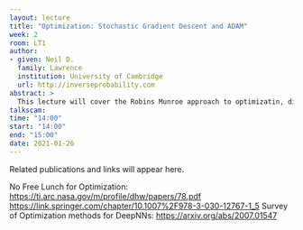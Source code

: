 ```yaml
---
layout: lecture
title: "Optimization: Stochastic Gradient Descent and ADAM"
week: 2
room: LT1
author:
- given: Neil D.
  family: Lawrence
  institution: University of Cambridge
  url: http://inverseprobability.com
abstract: >
  This lecture will cover the Robins Munroe approach to optimizatin, differing it from classical approaches and highlighting its advantages for big data. 
talkscam:
time: "14:00"
start: "14:00"
end: "15:00"
date: 2021-01-26
---
```


Related publications and links will appear here.




No Free Lunch for Optimization: <https://ti.arc.nasa.gov/m/profile/dhw/papers/78.pdf> <https://link.springer.com/chapter/10.1007%2F978-3-030-12767-1_5>
Survey of Optimization methods for DeepNNs: <https://arxiv.org/abs/2007.01547>
